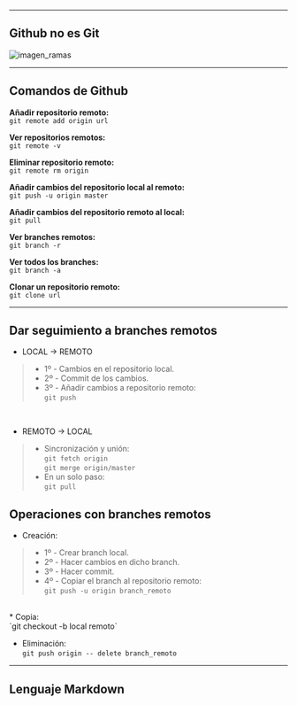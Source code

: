
---

## Github no es Git

![imagen_ramas](https://i.imgur.com/3B1kzDL.png)

---

## Comandos de Github

**Añadir repositorio remoto:**<br>
`git remote add origin url`

**Ver repositorios remotos:**<br>
`git remote -v`

**Eliminar repositorio remoto:**<br>
`git remote rm origin`

**Añadir cambios del repositorio local al remoto:**<br>
`git push -u origin master`

**Añadir cambios del repositorio remoto al local:**<br>
`git pull`

**Ver branches remotos:**<br>
`git branch -r`

**Ver todos los branches:**<br>
`git branch -a`

**Clonar un repositorio remoto:**<br>
`git clone url`

---

## Dar seguimiento a branches remotos

* LOCAL → REMOTO
> * 1º - Cambios en el repositorio local.
> * 2º - Commit de los cambios.
> * 3º - Añadir cambios a repositorio remoto:<br>
> `git push`

<br>

* REMOTO → LOCAL
> * Sincronización y unión:<br>
> `git fetch origin`<br>
> `git merge origin/master`
> * En un solo paso:<br>
> `git pull`

## Operaciones con branches remotos
* Creación:
> * 1º - Crear branch local.
> * 2º - Hacer cambios en dicho branch.
> * 3º - Hacer commit.
> * 4º - Copiar el branch al repositorio remoto:<br>
> `git push -u origin branch_remoto`
<br>
* Copia: <br>
`git checkout -b local remoto`

* Eliminación: <br>
`git push origin -- delete branch_remoto`

---

## Lenguaje Markdown
